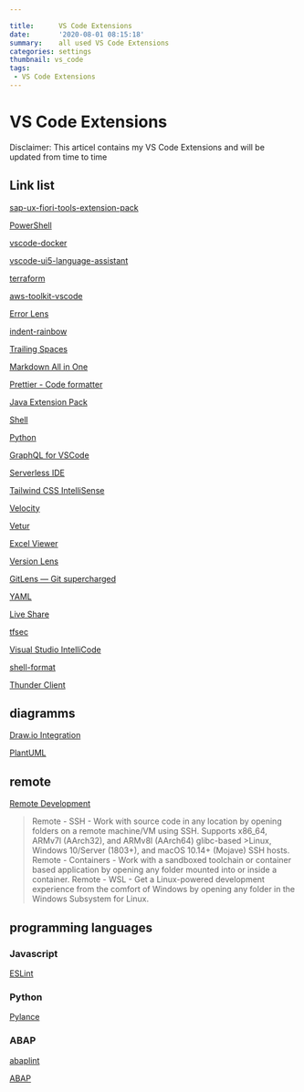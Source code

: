 ```yaml
---

title:      VS Code Extensions
date:       '2020-08-01 08:15:18'
summary:    all used VS Code Extensions
categories: settings
thumbnail: vs_code
tags:
 - VS Code Extensions
---
```


# VS Code Extensions

Disclaimer: This articel contains my VS Code Extensions and will be updated from time to time

## Link list

[sap-ux-fiori-tools-extension-pack](https://marketplace.visualstudio.com/items?itemName=SAPSE.sap-ux-fiori-tools-extension-pack)

[PowerShell](https://marketplace.visualstudio.com/items?itemName=ms-vscode.PowerShell)

[vscode-docker](https://marketplace.visualstudio.com/items?itemName=ms-azuretools.vscode-docker)

[vscode-ui5-language-assistant](https://marketplace.visualstudio.com/items?itemName=SAPOSS.vscode-ui5-language-assistant)

[terraform](https://marketplace.visualstudio.com/items?itemName=HashiCorp.terraform)

[aws-toolkit-vscode](https://marketplace.visualstudio.com/items?itemName=AmazonWebServices.aws-toolkit-vscode)

[Error Lens](https://marketplace.visualstudio.com/items?itemName=usernamehw.errorlens)

[indent-rainbow](https://marketplace.visualstudio.com/items?itemName=oderwat.indent-rainbow)

[Trailing Spaces](https://marketplace.visualstudio.com/items?itemName=shardulm94.trailing-spaces)

[Markdown All in One](https://marketplace.visualstudio.com/items?itemName=yzhang.markdown-all-in-one)

[Prettier - Code formatter](https://marketplace.visualstudio.com/items?itemName=esbenp.prettier-vscode)

[Java Extension Pack](https://marketplace.visualstudio.com/items?itemName=vscjava.vscode-java-pack)

[Shell](https://marketplace.visualstudio.com/items?itemName=bbenoist.shell)

[Python](https://marketplace.visualstudio.com/items?itemName=ms-python.python)

[GraphQL for VSCode](https://marketplace.visualstudio.com/items?itemName=kumar-harsh.graphql-for-vscode)

[Serverless IDE](https://marketplace.visualstudio.com/items?itemName=ThreadHeap.serverless-ide-vscode)

[Tailwind CSS IntelliSense](https://marketplace.visualstudio.com/items?itemName=bradlc.vscode-tailwindcss)

[Velocity](https://marketplace.visualstudio.com/items?itemName=sodatea.velocity)

[Vetur](https://marketplace.visualstudio.com/items?itemName=octref.vetur)

[Excel Viewer](https://marketplace.visualstudio.com/items?itemName=GrapeCity.gc-excelviewer)

[Version Lens](https://marketplace.visualstudio.com/items?itemName=pflannery.vscode-versionlens)

[GitLens — Git supercharged](https://marketplace.visualstudio.com/items?itemName=eamodio.gitlens)

[YAML](https://marketplace.visualstudio.com/items?itemName=redhat.vscode-yaml)

[Live Share](https://marketplace.visualstudio.com/items?itemName=MS-vsliveshare.vsliveshare)

[tfsec](https://marketplace.visualstudio.com/items?itemName=tfsec.tfsec)

[Visual Studio IntelliCode](https://marketplace.visualstudio.com/items?itemName=VisualStudioExptTeam.vscodeintellicode)

[shell-format](https://marketplace.visualstudio.com/items?itemName=foxundermoon.shell-format)

[Thunder Client](https://marketplace.visualstudio.com/items?itemName=rangav.vscode-thunder-client)

## diagramms

[Draw.io Integration](https://marketplace.visualstudio.com/items?itemName=hediet.vscode-drawio)

[PlantUML](https://marketplace.visualstudio.com/items?itemName=jebbs.plantuml)

## remote

[Remote Development](https://marketplace.visualstudio.com/items?itemName=ms-vscode-remote.vscode-remote-extensionpack)

>Remote - SSH - Work with source code in any location by opening folders on a remote machine/VM using SSH. Supports x86_64, ARMv7l (AArch32), and ARMv8l (AArch64) glibc-based >Linux, Windows 10/Server (1803+), and macOS 10.14+ (Mojave) SSH hosts.
>Remote - Containers - Work with a sandboxed toolchain or container based application by opening any folder mounted into or inside a container.
>Remote - WSL - Get a Linux-powered development experience from the comfort of Windows by opening any folder in the Windows Subsystem for Linux.


## programming languages

### Javascript

[ESLint](https://marketplace.visualstudio.com/items?itemName=dbaeumer.vscode-eslint)

### Python

[Pylance](https://marketplace.visualstudio.com/items?itemName=ms-python.vscode-pylance)

### ABAP

[abaplint](https://marketplace.visualstudio.com/items?itemName=larshp.vscode-abaplint)

[ABAP](https://marketplace.visualstudio.com/items?itemName=larshp.vscode-abap)
